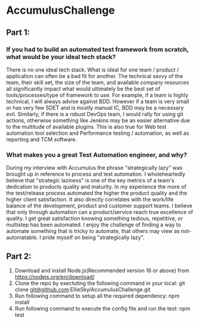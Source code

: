 # AccumulusChallenge

## Part 1:

### **If you had to build an automated test framework from scratch, what would be your ideal tech stack?**

There is no one ideal tech stack. What is ideal for one team / product / application can often be a bad fit for another.
The technical savvy of the team, their skill set, the size of the team, and available company resources all significantly impact what would ultimately be the best set of tools/processes/type of framework to use.
For example, if a team is highly technical, I will always advise against BDD. However if a team is very small or has very few SDET and is mostly manual IC, BDD may be a necessary evil. 
Similarly, if there is a robust DevOps team, I would rally for using git actions, otherwise something like Jenkins may be an easier alternative due to the multitude of available plugins. This is also true for Web test automation tool selection and Performance testing / automation, as well as reporting and TCM software.


### **What makes you a great Test Automation engineer, and why?**

During my interview with Accumulus the phrase "strategically lazy" was brought up in reference to process and test automation. I wholeheartedly believe that "strategic laziness" is one of the key metrics of a team's dedication to products quality and maturity.
In my experience the more of the test/release process automated the higher the product quality and the higher client satisfaction. It also directly correlates with the work/life balance of the development, product and customer support teams. I believe that only through automation can a product/service reach true excellence of quality. 
I get great satisfaction knowing something tedious, repetitive, or multistep has been automated. I enjoy the challenge of finding a way to automate something that is tricky to automate, that others may view as not-automatable. I pride myself on being "strategically lazy".



## Part 2:
1. Download and install Node.js(Recommended version 16 or above) from https://nodejs.org/en/download/
2. Clone the repo by exectuting the following command in your local: git clone git@github.com:EllieSky/AccumulusChallenge.git
3. Run following command to setup all the required dependency: npm install
4. Run following command to execute the config file and run the test: npm test
